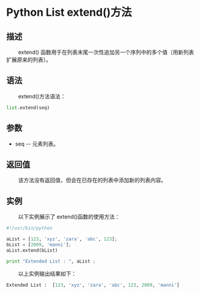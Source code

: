 # Python List extend()方法
## 描述
&#160;&#160;&#160;&#160;&#160;&#160;&#160;&#160;extend() 函数用于在列表末尾一次性追加另一个序列中的多个值（用新列表扩展原来的列表）。

## 语法
&#160;&#160;&#160;&#160;&#160;&#160;&#160;&#160;extend()方法语法：

```python
list.extend(seq)
```

## 参数
- seq -- 元素列表。

## 返回值
&#160;&#160;&#160;&#160;&#160;&#160;&#160;&#160;该方法没有返回值，但会在已存在的列表中添加新的列表内容。

## 实例
&#160;&#160;&#160;&#160;&#160;&#160;&#160;&#160;以下实例展示了 extend()函数的使用方法：

```python
#!/usr/bin/python

aList = [123, 'xyz', 'zara', 'abc', 123];
bList = [2009, 'manni'];
aList.extend(bList)

print "Extended List : ", aList ;
```

&#160;&#160;&#160;&#160;&#160;&#160;&#160;&#160;以上实例输出结果如下：

```python
Extended List :  [123, 'xyz', 'zara', 'abc', 123, 2009, 'manni']
```
